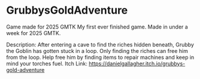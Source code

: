 # GrubbysGoldAdventure
Game made for 2025 GMTK
My first ever finished game.
Made in under a week for 2025 GMTK.

Description: After entering a cave to find the riches hidden beneath, Grubby the Goblin has gotten stuck in a loop. Only finding the riches can free him from the loop. Help free him by finding items to repair machines and keep in mind your torches fuel.
Itch Link: https://danielgallagher.itch.io/grubbys-gold-adventure
